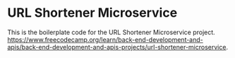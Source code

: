 # URL Shortener Microservice

This is the boilerplate code for the URL Shortener Microservice project. https://www.freecodecamp.org/learn/back-end-development-and-apis/back-end-development-and-apis-projects/url-shortener-microservice.
